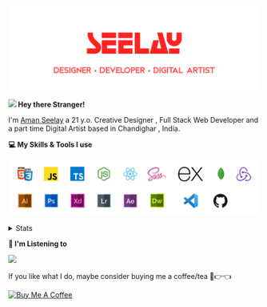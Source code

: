[![banner](./images/seelay.svg)](https://seelay.in)

**<img src="https://media.giphy.com/media/hvRJCLFzcasrR4ia7z/giphy.gif" width="25px"> Hey there Stranger!**

I'm [Aman Seelay](https://seelay.in) a 21 y.o. Creative Designer , Full Stack Web Developer and a part time Digital Artist based in Chandighar , India.

**💻 My Skills & Tools I use**

[![banner](./images/skills&tools.svg)](https://seelay.in)

<details>
  <summary>Stats</summary>

---

<!--START_SECTION:waka-->
![Profile Views](http://img.shields.io/badge/Profile%20Views-1-blue)

**🐱 My Github Data** 

> 🏆 673 Contributions in the Year 2021
 > 
> 📦 622.7 kB Used in Github's Storage 
 > 
> 🚫 Not Opted to Hire
 > 
> 📜 1 Public Repository 
 > 
> 🔑 90 Private Repositories  
 > 
**I'm a Night 🦉** 

```text
🌞 Morning    239 commits    █████░░░░░░░░░░░░░░░░░░░░   23.09% 
🌆 Daytime    201 commits    ████░░░░░░░░░░░░░░░░░░░░░   19.42% 
🌃 Evening    309 commits    ███████░░░░░░░░░░░░░░░░░░   29.86% 
🌙 Night      286 commits    ███████░░░░░░░░░░░░░░░░░░   27.63%

```
📅 **I'm Most Productive on Thursday** 

```text
Monday       191 commits    ████░░░░░░░░░░░░░░░░░░░░░   18.45% 
Tuesday      132 commits    ███░░░░░░░░░░░░░░░░░░░░░░   12.75% 
Wednesday    87 commits     ██░░░░░░░░░░░░░░░░░░░░░░░   8.41% 
Thursday     213 commits    █████░░░░░░░░░░░░░░░░░░░░   20.58% 
Friday       148 commits    ███░░░░░░░░░░░░░░░░░░░░░░   14.3% 
Saturday     137 commits    ███░░░░░░░░░░░░░░░░░░░░░░   13.24% 
Sunday       127 commits    ███░░░░░░░░░░░░░░░░░░░░░░   12.27%

```


📊 **This Week I Spent My Time On** 

```text
⌚︎ Time Zone: Asia/Kolkata

💬 Programming Languages: 
JavaScript               5 hrs 21 mins       ███████████████░░░░░░░░░░   62.06% 
JSON                     2 hrs 9 mins        ██████░░░░░░░░░░░░░░░░░░░   25.02% 
CSS                      43 mins             ██░░░░░░░░░░░░░░░░░░░░░░░   8.34% 
Other                    15 mins             ░░░░░░░░░░░░░░░░░░░░░░░░░   2.92% 
Markdown                 5 mins              ░░░░░░░░░░░░░░░░░░░░░░░░░   0.97%

🔥 Editors: 
VS Code                  8 hrs 38 mins       █████████████████████████   100.0%

🐱‍💻 Projects: 
seelay-portfolio         1 hr 25 mins        ████░░░░░░░░░░░░░░░░░░░░░   16.59% 
SeelayBot-2.0            1 hr 9 mins         ███░░░░░░░░░░░░░░░░░░░░░░   13.44% 
covid19                  1 hr 7 mins         ███░░░░░░░░░░░░░░░░░░░░░░   12.93% 
learn-code               56 mins             ██░░░░░░░░░░░░░░░░░░░░░░░   10.85% 
SeelayBot                40 mins             ██░░░░░░░░░░░░░░░░░░░░░░░   7.75%

💻 Operating System: 
Windows                  8 hrs 38 mins       █████████████████████████   100.0%

```

**I Mostly Code in JavaScript** 

```text
JavaScript               58 repos            ████████████████░░░░░░░░░   64.44% 
TypeScript               19 repos            █████░░░░░░░░░░░░░░░░░░░░   21.11% 
HTML                     5 repos             █░░░░░░░░░░░░░░░░░░░░░░░░   5.56% 
Vue                      4 repos             █░░░░░░░░░░░░░░░░░░░░░░░░   4.44% 
CSS                      3 repos             ░░░░░░░░░░░░░░░░░░░░░░░░░   3.33%

```


**Timeline**

![Chart not found](https://raw.githubusercontent.com/ImSeelay/ImSeelay/master/charts/bar_graph.png) 


 Last Updated on 22/07/2021
<!--END_SECTION:waka-->

---

 </details>

**🎵 I'm Listening to**

<object data="https://now-play.vercel.app/api/generate?uid=7a17a86e-d6b7-43b5-8d9c-1d6dae42a779" >

  <img src="https://now-play.vercel.app/api/generate?uid=7a17a86e-d6b7-43b5-8d9c-1d6dae42a779" />

</object>

If you like what I do, maybe consider buying me a coffee/tea 🥺👉👈

<a href="https://www.buymeacoffee.com/seelay" target="_blank"><img src="https://cdn.buymeacoffee.com/buttons/v2/default-red.png" alt="Buy Me A Coffee" width="150" ></a>
